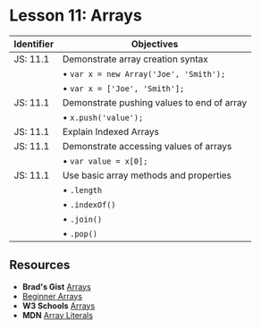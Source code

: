 # Lesson 11: Arrays

Identifier   | Objectives
-------------|------------
JS: 11.1     | Demonstrate array creation syntax
             | &bull; `var x = new Array('Joe', 'Smith');`
             | &bull; `var x = ['Joe', 'Smith'];`
JS: 11.1     | Demonstrate pushing values to end of array
             | &bull; `x.push('value');`
JS: 11.1     | Explain Indexed Arrays
JS: 11.1     | Demonstrate accessing values of arrays
             | &bull; `var value = x[0];`
JS: 11.1     | Use basic array methods and properties
             | &bull; `.length`
             | &bull; `.indexOf()`
             | &bull; `.join()`
             | &bull; `.pop()`

## Resources

- __Brad's Gist__ [Arrays](https://gist.github.com/bradwestfall/002312c3628eac9cc215)
- [Beginner Arrays](http://htmldog.com/guides/javascript/beginner/arrays/) 
- __W3 Schools__ [Arrays](http://www.w3schools.com/jsref/jsref_obj_array.asp)
- __MDN__ [Array Literals](https://developer.mozilla.org/en-US/docs/Web/JavaScript/Guide/Values,_variables,_and_literals#Array_literals)